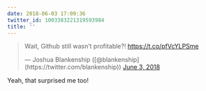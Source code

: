 ```yaml
---
date: 2018-06-03 17:09:36
twitter_id: 1003383221319593984
title: ''
---
```


<blockquote class="twitter-tweet"><p lang="en" dir="ltr">Wait, Github still wasn’t profitable?! <a href="https://t.co/pfVcYLPSme">https://t.co/pfVcYLPSme</a></p>&mdash; Joshua Blankenship ([@blankenship](https://twitter.com/blankenship)) <a href="https://twitter.com/blankenship/status/1003381908322029569?ref_src=twsrc%5Etfw">June 3, 2018</a></blockquote>
<script async src="https://platform.twitter.com/widgets.js" charset="utf-8"></script>

Yeah, that surprised me too!
